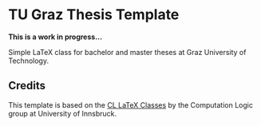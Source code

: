# TU Graz Thesis Template

**This is a work in progress...**

Simple LaTeX class for bachelor and master theses at Graz University of Technology.

## Credits

This template is based on the [CL LaTeX Classes](http://cl-informatik.uibk.ac.at/teaching/CLaTeX/update.php?lan=en) by the Computation Logic group at University of Innsbruck.
